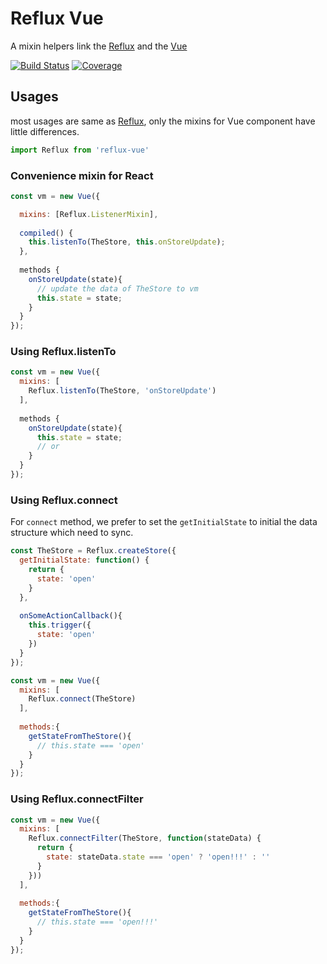 # Reflux Vue

A mixin helpers link the [Reflux](https://github.com/reflux/reflux-core) and the [Vue](https://github.com/yyx990803/vue)

[![Build Status](https://img.shields.io/travis/morlay/reflux-vue.svg?style=flat-square)](https://travis-ci.org/morlay/reflux-vue)
[![Coverage](https://img.shields.io/coveralls/morlay/reflux-vue.svg?style=flat-square)](https://coveralls.io/r/morlay/reflux-vue)


## Usages

most usages are same as [Reflux](https://github.com/reflux/refluxjs), only the mixins for Vue component have little differences.

``` js
import Reflux from 'reflux-vue'
```

### Convenience mixin for React

``` js
const vm = new Vue({

  mixins: [Reflux.ListenerMixin],
  
  compiled() {
    this.listenTo(TheStore, this.onStoreUpdate);
  },
    
  methods {
    onStoreUpdate(state){
      // update the data of TheStore to vm
      this.state = state;
    }
  }
});
```

### Using Reflux.listenTo

``` js
const vm = new Vue({
  mixins: [
    Reflux.listenTo(TheStore, 'onStoreUpdate')
  ],
  
  methods {
    onStoreUpdate(state){
      this.state = state;
      // or 
    }
  }
});
```

### Using Reflux.connect

For `connect` method, we prefer to set the `getInitialState` to initial the data structure which need to sync.

``` js
const TheStore = Reflux.createStore({
  getInitialState: function() {
    return { 
      state: 'open'
    }
  },
  
  onSomeActionCallback(){
    this.trigger({ 
      state: 'open' 
    })
  }
});

```


``` js
const vm = new Vue({
  mixins: [
    Reflux.connect(TheStore)
  ],
    
  methods:{
    getStateFromTheStore(){
      // this.state === 'open'
    }
  }
});
```


### Using Reflux.connectFilter


``` js
const vm = new Vue({
  mixins: [
    Reflux.connectFilter(TheStore, function(stateData) {
      return {
        state: stateData.state === 'open' ? 'open!!!' : ''
      }
    }))
  ],
    
  methods:{
    getStateFromTheStore(){
      // this.state === 'open!!!'
    }
  }
});
```